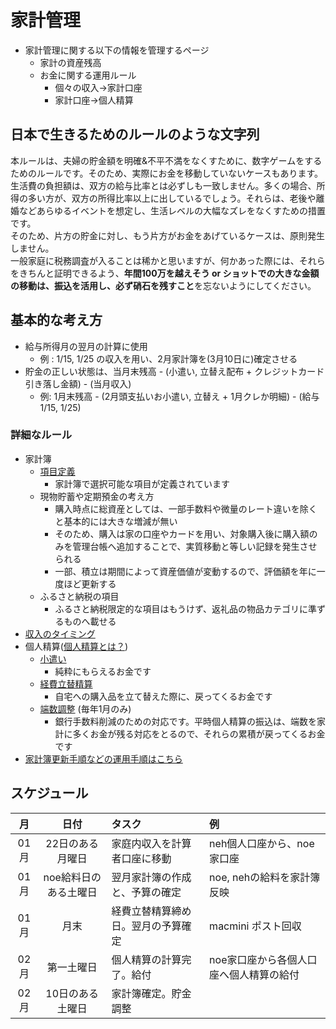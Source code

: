 家計管理
===

* 家計管理に関する以下の情報を管理するページ
	* 家計の資産残高
	* お金に関する運用ルール
		* 個々の収入->家計口座
		* 家計口座->個人精算

## 日本で生きるためのルールのような文字列

本ルールは、夫婦の貯金額を明確&不平不満をなくすために、数字ゲームをするためのルールです。そのため、実際にお金を移動していないケースもあります。  
生活費の負担額は、双方の給与比率とは必ずしも一致しません。多くの場合、所得の多い方が、双方の所得比率以上に出しているでしょう。それらは、老後や離婚などあらゆるイベントを想定し、生活レベルの大幅なズレをなくすための措置です。  
そのため、片方の貯金に対し、もう片方がお金をあげているケースは、原則発生しません。  
一般家庭に税務調査が入ることは稀かと思いますが、何かあった際には、それらをきちんと証明できるよう、**年間100万を越えそう or ショットでの大きな金額の移動は、振込を活用し、必ず硝石を残すこと**を忘ないようにしてください。  

## 基本的な考え方

* 給与所得月の翌月の計算に使用
	* 例 : 1/15, 1/25 の収入を用い、2月家計簿を(3月10日に)確定させる
* 貯金の正しい状態は、当月末残高 - (小遣い, 立替え配布 + クレジットカード引き落し金額) - (当月収入)
	* 例: 1月末残高 - (2月頭支払いお小遣い, 立替え + 1月クレか明細) - (給与 1/15, 1/25)

### 詳細なルール

* 家計簿
	* [項目定義](./ab/class.md)
		* 家計簿で選択可能な項目が定義されています
	* 現物貯蓄や定期預金の考え方
		* 購入時点に総資産としては、一部手数料や微量のレート違いを除くと基本的には大きな増減が無い
		* そのため、購入は家の口座やカードを用い、対象購入後に購入額のみを管理台帳へ追加することで、実質移動と等しい記録を発生させられる
		* 一部、積立は期間によって資産価値が変動するので、評価額を年に一度ほど更新する
	* ふるさと納税の項目
		* ふるさと納税限定的な項目はもうけず、返礼品の物品カテゴリに準ずるものへ載せる
* [収入のタイミング](./ab/input.md)
* 個人精算([個人精算とは？](./ab/whatIsKozinSeisan.md))
	* [小遣い](./ab/personal_money.md)
		* 純粋にもらえるお金です
	* [経費立替精算](./ab/rebuilding.md)
		* 自宅への購入品を立て替えた際に、戻ってくるお金です
	* [端数調整](./ab/roundEr.md) (毎年1月のみ)
		* 銀行手数料削減のための対応です。平時個人精算の振込は、端数を家計に多くお金が残る対応をとるので、それらの累積が戻ってくるお金です
* [家計簿更新手順などの運用手順はこちら](../ope/accountbook.md)

## スケジュール

| 月 | 日付 | タスク | 例 |
| :---: | :---: | :--- | :--- |
|01月 | 22日のある月曜日 | 家庭内収入を計算者口座に移動 | neh個人口座から、noe家口座|
|01月 | noe給料日のある土曜日 | 翌月家計簿の作成と、予算の確定 | noe, nehの給料を家計簿反映 |
|01月 | 月末 | 経費立替精算締め日。翌月の予算確定 | macmini ポスト回収 |
|02月 | 第一土曜日 | 個人精算の計算完了。給付| noe家口座から各個人口座へ個人精算の給付 |
|02月 | 10日のある土曜日 | 家計簿確定。貯金調整 |
